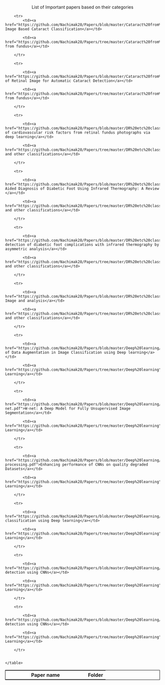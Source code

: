<!DOCTYPE html>
<html>
<head>
	<title></title>
	<style>
table, td {
    border: 1px solid black;
    border-collapse: collapse;
    text-align: left;

}

</style>
</head>
<body>
	<div align = 'center'>
		<p>List of Important papers based on their categories</p>
	</div>
	<table style="width:100%">
		<tr>
			<th width="80%" align="center">Paper name</th>
			<th width="20%" align="center">Folder</th>
		</tr>

		<tr>
			<td><a href="https://github.com/Nachimak28/Papers/blob/master/Cataract%20from%20fundus/fundus_based_catatact.pdf">Fundus Image Based Cataract Classification</a></td>

			<td><a href="https://github.com/Nachimak28/Papers/tree/master/Cataract%20from%20fundus">Cataract from fundus</a></td>

		</tr>

		<tr>
		
			<td><a href="https://github.com/Nachimak28/Papers/blob/master/Cataract%20from%20fundus/4_cat_fundus_NN.pdf">Classification of Retinal Image for Automatic Cataract Detection</a></td>

			<td><a href="https://github.com/Nachimak28/Papers/tree/master/Cataract%20from%20fundus">Cataract from fundus</a></td>

		</tr>

		<tr>
			
			<td><a href="https://github.com/Nachimak28/Papers/blob/master/DR%20etc%20classification/Google%20IO%202018%20DR%2C%20smoking%2C%20age.pdf">Prediction of cardiovascular risk factors from retinal fundus photographs via deep learning</a></td>

			<td><a href="https://github.com/Nachimak28/Papers/tree/master/DR%20etc%20classification">DR and other classifications</a></td>

		</tr>

		<tr>
			
			<td><a href="https://github.com/Nachimak28/Papers/blob/master/DR%20etc%20classification/diabetic%20feet.pdf">Computer Aided Diagnosis of Diabetic Foot Using Infrared Thermography: A Review </a></td>

			<td><a href="https://github.com/Nachimak28/Papers/tree/master/DR%20etc%20classification">DR and other classifications</a></td>

		</tr>

		<tr>
			
			<td><a href="https://github.com/Nachimak28/Papers/blob/master/DR%20etc%20classification/diabetic%20feet_2.pdf">Automatic detection of diabetic foot complications with infrared thermography by asymmetric analysis</a></td>

			<td><a href="https://github.com/Nachimak28/Papers/tree/master/DR%20etc%20classification">DR and other classifications</a></td>

		</tr>

		<tr>
			
			<td><a href="https://github.com/Nachimak28/Papers/blob/master/DR%20etc%20classification/retinal%20imaging%20and%20analysis.pdf">Retinal Image and analysis</a></td>

			<td><a href="https://github.com/Nachimak28/Papers/tree/master/DR%20etc%20classification">DR and other classifications</a></td>

		</tr>

		<tr>
			
			<td><a href="https://github.com/Nachimak28/Papers/blob/master/Deep%20learning/Data%20augmentation%20paper.pdf">Effectiveness of Data Augmentation in Image Classification using Deep learning</a></td>

			<td><a href="https://github.com/Nachimak28/Papers/tree/master/Deep%20learning">Deep Learning</a></td>

		</tr>

		<tr>
			
			<td><a href="https://github.com/Nachimak28/Papers/blob/master/Deep%20learning/Fully%20unsupervised%20segmentation%20W-net.pdf">W-net: A Deep Model for Fully Unsupervised Image Segmentation</a></td>

			<td><a href="https://github.com/Nachimak28/Papers/tree/master/Deep%20learning">Deep Learning</a></td>

		</tr>

		<tr>
			
			<td><a href="https://github.com/Nachimak28/Papers/blob/master/Deep%20learning/Image%20pre-processing.pdf">Enhancing performance of CNNs on quality degraded Datasets</a></td>

			<td><a href="https://github.com/Nachimak28/Papers/tree/master/Deep%20learning">Deep Learning</a></td>

		</tr>

		<tr>
			
			<td><a href="https://github.com/Nachimak28/Papers/blob/master/Deep%20learning/ROP.pdf">ROP classification using Deep learning</a></td>

			<td><a href="https://github.com/Nachimak28/Papers/tree/master/Deep%20learning">Deep Learning</a></td>

		</tr>

		<tr>
			
			<td><a href="https://github.com/Nachimak28/Papers/blob/master/Deep%20learning/worrall_rop_2016.pdf">ROP detection using CNNs</a></td>

			<td><a href="https://github.com/Nachimak28/Papers/tree/master/Deep%20learning">Deep Learning</a></td>

		</tr>		

		<tr>
			
			<td><a href="https://github.com/Nachimak28/Papers/blob/master/Deep%20learning/worrall_rop_2016.pdf">ROP detection using CNNs</a></td>

			<td><a href="https://github.com/Nachimak28/Papers/tree/master/Deep%20learning">Deep Learning</a></td>

		</tr>


	</table>
</body>
</html>
